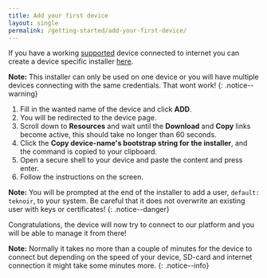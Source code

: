 ```yaml
---
title: Add your first device
layout: single
permalink: /getting-started/add-your-first-device/
---
```


If you have a working [supported](/device-management/#supported-devices) device connected to internet you can create a 
device specific installer [here](https://teknoir.cloud/_/devices/new).

**Note:** This installer can only be used on one device or you will have multiple devices connecting with the same
credentials. That wont work!
{: .notice--warning}

1. Fill in the wanted name of the device and click **ADD**.
2. You will be redirected to the device page.
3. Scroll down to **Resources** and wait until the **Download** and **Copy** links become active, this should take no longer than 60 seconds.
4. Click the **Copy device-name's bootstrap string for the installer**, and the command is copied to your clipboard.
5. Open a secure shell to your device and paste the content and press enter.
6. Follow the instructions on the screen.

**Note:** You will be prompted at the end of the installer to add a user, `default: teknoir`, to your system. Be careful 
that it does not overwrite an existing user with keys or certificates!
{: .notice--danger}

Congratulations, the device will now try to connect to our platform and you will be able to manage it from there!

**Note:** Normally it takes no more than a couple of minutes for the device to connect but depending on the speed of 
your device, SD-card and internet connection it might take some minutes more. 
{: .notice--info}